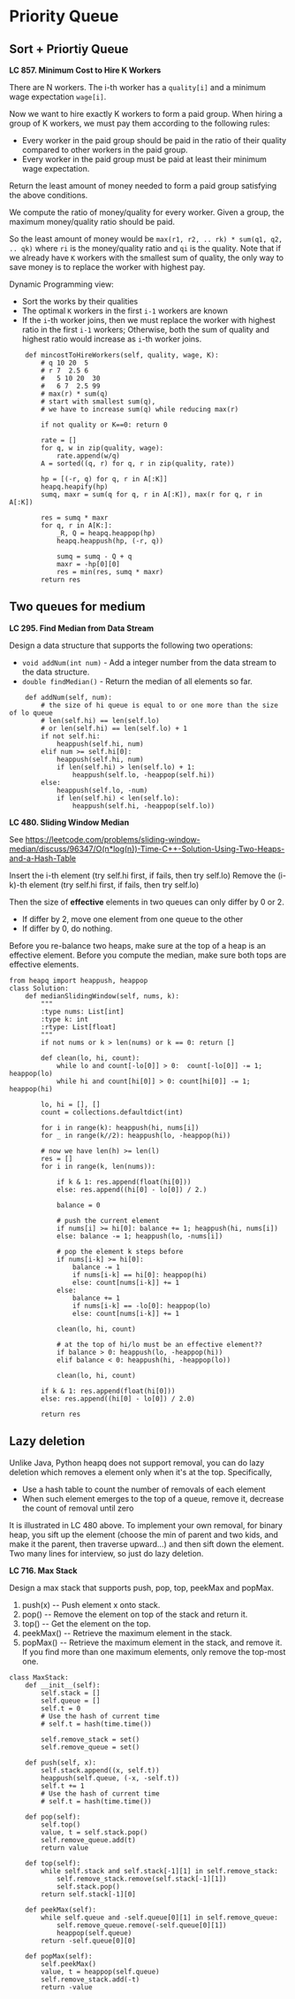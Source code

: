 # Priority Queue

## Sort + Priortiy Queue

**LC 857. Minimum Cost to Hire K Workers**

There are N workers.  The i-th worker has a `quality[i]` and a minimum wage expectation `wage[i]`.

Now we want to hire exactly K workers to form a paid group.  When hiring a group of K workers, we must pay them according to the following rules:

* Every worker in the paid group should be paid in the ratio of their quality compared to other workers in the paid group.
* Every worker in the paid group must be paid at least their minimum wage expectation.

Return the least amount of money needed to form a paid group satisfying the above conditions.

We compute the ratio of money/quality for every worker. Given a group, the maximum money/quality ratio should be paid.

So the least amount of money would be `max(r1, r2, .. rk) * sum(q1, q2, .. qk)` where `ri` is the money/quality ratio and `qi` is the quality. Note that if we already have `K` workers with the smallest sum of quality, the only way to save money is to replace the worker with highest pay. 

Dynamic Programming view:
* Sort the works by their qualities
* The optimal `K` workers in the first `i-1` workers are known
* If the `i`-th worker joins, then we must replace the worker with highest ratio in the first `i-1` workers; Otherwise, both the sum of quality and highest ratio would increase as `i`-th worker joins.

```
    def mincostToHireWorkers(self, quality, wage, K):
        # q 10 20  5
        # r 7  2.5 6
        #   5 10 20  30
        #   6 7  2.5 99 
        # max(r) * sum(q)
        # start with smallest sum(q), 
        # we have to increase sum(q) while reducing max(r)
        
        if not quality or K==0: return 0
        
        rate = []
        for q, w in zip(quality, wage):
            rate.append(w/q)
        A = sorted((q, r) for q, r in zip(quality, rate))
        
        hp = [(-r, q) for q, r in A[:K]]
        heapq.heapify(hp)
        sumq, maxr = sum(q for q, r in A[:K]), max(r for q, r in A[:K])
        
        res = sumq * maxr
        for q, r in A[K:]:
            _R, Q = heapq.heappop(hp)
            heapq.heappush(hp, (-r, q))
            
            sumq = sumq - Q + q
            maxr = -hp[0][0]
            res = min(res, sumq * maxr)
        return res
```

## Two queues for medium
**LC 295. Find Median from Data Stream**

Design a data structure that supports the following two operations:

* `void addNum(int num)` - Add a integer number from the data stream to the data structure.
* `double findMedian()` - Return the median of all elements so far.

```
    def addNum(self, num):
        # the size of hi queue is equal to or one more than the size of lo queue
        # len(self.hi) == len(self.lo)
        # or len(self.hi) == len(self.lo) + 1
        if not self.hi:
            heappush(self.hi, num)
        elif num >= self.hi[0]:
            heappush(self.hi, num)
            if len(self.hi) > len(self.lo) + 1:
                heappush(self.lo, -heappop(self.hi))
        else:
            heappush(self.lo, -num)
            if len(self.hi) < len(self.lo):
                heappush(self.hi, -heappop(self.lo))
```

**LC 480. Sliding Window Median**

See
<https://leetcode.com/problems/sliding-window-median/discuss/96347/O(n*log(n))-Time-C++-Solution-Using-Two-Heaps-and-a-Hash-Table>

Insert the i-th element (try self.hi first, if fails, then try self.lo)
Remove the (i-k)-th element (try self.hi first, if fails, then try self.lo)

Then the size of **effective** elements in two queues can only differ by 0 or 2. 
* If differ by 2, move one element from one queue to the other
* If differ by 0, do nothing.

Before you re-balance two heaps, make sure at the top of a heap is an effective element.
Before you compute the median, make sure both tops are effective elements.

```
from heapq import heappush, heappop
class Solution:
    def medianSlidingWindow(self, nums, k):
        """
        :type nums: List[int]
        :type k: int
        :rtype: List[float]
        """
        if not nums or k > len(nums) or k == 0: return []
        
        def clean(lo, hi, count):
            while lo and count[-lo[0]] > 0:  count[-lo[0]] -= 1; heappop(lo)
            while hi and count[hi[0]] > 0: count[hi[0]] -= 1; heappop(hi)
                    
        lo, hi = [], []
        count = collections.defaultdict(int)
        
        for i in range(k): heappush(hi, nums[i])
        for _ in range(k//2): heappush(lo, -heappop(hi))
            
        # now we have len(h) >= len(l)
        res = []
        for i in range(k, len(nums)):
                
            if k & 1: res.append(float(hi[0]))
            else: res.append((hi[0] - lo[0]) / 2.)
            
            balance = 0
            
            # push the current element
            if nums[i] >= hi[0]: balance += 1; heappush(hi, nums[i])
            else: balance -= 1; heappush(lo, -nums[i])
                
            # pop the element k steps before
            if nums[i-k] >= hi[0]:
                balance -= 1
                if nums[i-k] == hi[0]: heappop(hi)
                else: count[nums[i-k]] += 1
            else:
                balance += 1
                if nums[i-k] == -lo[0]: heappop(lo)
                else: count[nums[i-k]] += 1
                    
            clean(lo, hi, count)
            
            # at the top of hi/lo must be an effective element??
            if balance > 0: heappush(lo, -heappop(hi))
            elif balance < 0: heappush(hi, -heappop(lo))
            
            clean(lo, hi, count)
                
        if k & 1: res.append(float(hi[0]))
        else: res.append((hi[0] - lo[0]) / 2.0)
                
        return res
```

## Lazy deletion

Unlike Java, Python heapq does not support removal, you can do lazy deletion which removes a element only when it's at the top. Specifically,
* Use a hash table to count the number of removals of each element
* When such element emerges to the top of a queue, remove it, decrease the count of removal until zero

It is illustrated in LC 480 above. To implement your own removal, for binary heap, you sift up the element (choose the min of parent and two kids, and make it the parent, then traverse upward...) and then sift down the element. Two many lines for interview, so just do lazy deletion.

**LC 716. Max Stack**

Design a max stack that supports push, pop, top, peekMax and popMax.

1. push(x) -- Push element x onto stack.
2. pop() -- Remove the element on top of the stack and return it.
3. top() -- Get the element on the top.
4. peekMax() -- Retrieve the maximum element in the stack.
5. popMax() -- Retrieve the maximum element in the stack, and remove it. If you find more than one maximum elements, only remove the top-most one.

```
class MaxStack:
    def __init__(self):
        self.stack = []
        self.queue = []
        self.t = 0 
        # Use the hash of current time
        # self.t = hash(time.time())
        
        self.remove_stack = set()
        self.remove_queue = set()
        
    def push(self, x):
        self.stack.append((x, self.t))
        heappush(self.queue, (-x, -self.t))
        self.t += 1
        # Use the hash of current time
        # self.t = hash(time.time())
        
    def pop(self):
        self.top()
        value, t = self.stack.pop()
        self.remove_queue.add(t)
        return value
    
    def top(self):
        while self.stack and self.stack[-1][1] in self.remove_stack:
            self.remove_stack.remove(self.stack[-1][1])
            self.stack.pop()
        return self.stack[-1][0]
        
    def peekMax(self):
        while self.queue and -self.queue[0][1] in self.remove_queue:
            self.remove_queue.remove(-self.queue[0][1])
            heappop(self.queue)
        return -self.queue[0][0]
        
    def popMax(self):
        self.peekMax()
        value, t = heappop(self.queue)
        self.remove_stack.add(-t)
        return -value
```


